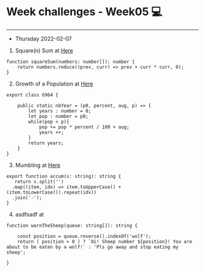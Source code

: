 # Week challenges - Week05 💻
---
- Thursday 2022-02-07
1. Square(n) Sum at [Here](https://www.codewars.com/kata/515e271a311df0350d00000f/train/typescript) 
~~~
function squareSum(numbers: number[]): number {
    return numbers.reduce((prev, curr) => prev + curr * curr, 0);
}
~~~
2. Growth of a Population at [Here](https://www.codewars.com/kata/563b662a59afc2b5120000c6/train/typescript)  
~~~
export class G964 {

    public static nbYear = (p0, percent, aug, p) => {
        let years : number = 0;
        let pop : number = p0;
        while(pop < p){
            pop += pop * percent / 100 + aug;
            years ++;
        }
        return years;
    }
}
~~~
3. Mumbling at [Here](https://www.codewars.com/kata/5667e8f4e3f572a8f2000039/train/typescript)  
~~~
export function accum(s: string): string {
   return s.split('')
  .map((item, idx) => item.toUpperCase() + (item.toLowerCase()).repeat(idx))
  .join('-');
}
~~~
4. asdfsadf at
~~~
function warnTheSheep(queue: string[]): string {

    const position = queue.reverse().indexOf('wolf');
    return ( position > 0 ) ? `Oi! Sheep number ${position}! You are about to be eaten by a wolf!` : 'Pls go away and stop eating my sheep';
  
}
~~~
